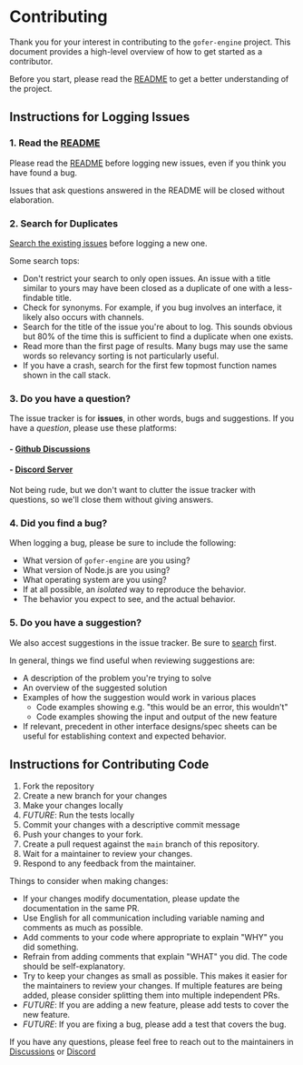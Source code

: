 # Contributing

Thank you for your interest in contributing to the `gofer-engine` project. This document provides a high-level overview of how to get started as a contributor.

Before you start, please read the [README](./README.md) to get a better understanding of the project.

## Instructions for Logging Issues

### 1. Read the [README](./README.md)

Please read the [README](./README.md) before logging new issues, even if you think you have found a bug.

Issues that ask questions answered in the README will be closed without elaboration.

### 2. Search for Duplicates

[Search the existing issues](https://github.com/amaster507/gofer/issues) before logging a new one.

Some search tops:

- Don't restrict your search to only open issues. An issue with a title similar to yours may have been closed as a duplicate of one with a less-findable title.
- Check for synonyms. For example, if you bug involves an interface, it likely also occurs with channels.
- Search for the title of the issue you're about to log. This sounds obvious but 80% of the time this is sufficient to find a duplicate when one exists.
- Read more than the first page of results. Many bugs may use the same words so relevancy sorting is not particularly useful.
- If you have a crash, search for the first few topmost function names shown in the call stack.

### 3. Do you have a question?

The issue tracker is for **issues**, in other words, bugs and suggestions. If you have a _question_, please use these platforms:

#### - [Github Discussions](https://github.com/amaster507/gofer/discussions)

#### - [Discord Server](https://discord.gg/pDQvMNUwk7)

Not being rude, but we don't want to clutter the issue tracker with questions, so we'll close them without giving answers.

### 4. Did you find a bug?

When logging a bug, please be sure to include the following:

- What version of `gofer-engine` are you using?
- What version of Node.js are you using?
- What operating system are you using?
- If at all possible, an _isolated_ way to reproduce the behavior.
- The behavior you expect to see, and the actual behavior.

### 5. Do you have a suggestion?

We also accest suggestions in the issue tracker. Be sure to [search](#2-search-for-duplicates) first.

In general, things we find useful when reviewing suggestions are:

- A description of the problem you're trying to solve
- An overview of the suggested solution
- Examples of how the suggestion would work in various places
  - Code examples showing e.g. "this would be an error, this wouldn't"
  - Code examples showing the input and output of the new feature
- If relevant, precedent in other interface designs/spec sheets can be useful for establishing context and expected behavior.

## Instructions for Contributing Code

1. Fork the repository
2. Create a new branch for your changes
3. Make your changes locally
4. _FUTURE_: Run the tests locally
5. Commit your changes with a descriptive commit message
6. Push your changes to your fork.
7. Create a pull request against the `main` branch of this repository.
8. Wait for a maintainer to review your changes.
9. Respond to any feedback from the maintainer.

Things to consider when making changes:

- If your changes modify documentation, please update the documentation in the same PR.
- Use English for all communication including variable naming and comments as much as possible.
- Add comments to your code where appropriate to explain "WHY" you did something.
- Refrain from adding comments that explain "WHAT" you did. The code should be self-explanatory.
- Try to keep your changes as small as possible. This makes it easier for the maintainers to review your changes. If multiple features are being added, please consider splitting them into multiple independent PRs.
- _FUTURE_: If you are adding a new feature, please add tests to cover the new feature.
- _FUTURE_: If you are fixing a bug, please add a test that covers the bug.

If you have any questions, please feel free to reach out to the maintainers in [Discussions](#github-discussions) or [Discord](#discord-server)
